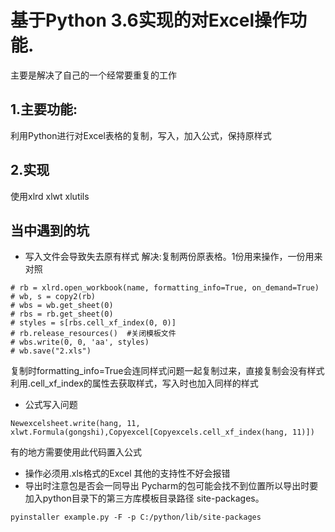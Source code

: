 # 基于Python 3.6实现的对Excel操作功能.
主要是解决了自己的一个经常要重复的工作

## 1.主要功能:
利用Python进行对Excel表格的复制，写入，加入公式，保持原样式
##  2.实现
使用xlrd xlwt xlutils
## 当中遇到的坑
- 写入文件会导致失去原有样式
解决:复制两份原表格。1份用来操作，一份用来对照

```
# rb = xlrd.open_workbook(name, formatting_info=True, on_demand=True)
# wb, s = copy2(rb)
# wbs = wb.get_sheet(0)
# rbs = rb.get_sheet(0)
# styles = s[rbs.cell_xf_index(0, 0)]
# rb.release_resources()  #关闭模板文件
# wbs.write(0, 0, 'aa', styles)
# wb.save("2.xls")
```
复制时formatting_info=True会连同样式问题一起复制过来，直接复制会没有样式
利用.cell_xf_index的属性去获取样式，写入时也加入同样的样式
- 公式写入问题

```
Newexcelsheet.write(hang, 11, xlwt.Formula(gongshi),Copyexcel[Copyexcels.cell_xf_index(hang, 11)])
```
有的地方需要使用此代码置入公式
- 操作必须用.xls格式的Excel 其他的支持性不好会报错
- 导出时注意包是否会一同导出 Pycharm的包可能会找不到位置所以导出时要加入python目录下的第三方库模板目录路径 site-packages。

```
pyinstaller example.py -F -p C:/python/lib/site-packages
```


